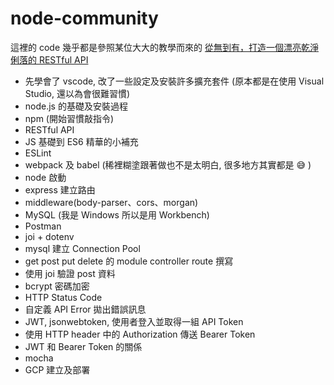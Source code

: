 # node-community
這裡的 code 幾乎都是參照某位大大的教學而來的
[從無到有，打造一個漂亮乾淨俐落的 RESTful API](https://ithelp.ithome.com.tw/users/20107247/ironman/1312/)

- 先學會了 vscode, 改了一些設定及安裝許多擴充套件
(原本都是在使用 Visual Studio, 還以為會很難習慣)
- node.js 的基礎及安裝過程
- npm
(開始習慣敲指令)
- RESTful API
- JS 基礎到 ES6 精華的小補充
- ESLint
- webpack 及 babel
(稀裡糊塗跟著做也不是太明白, 很多地方其實都是 :sweat_smile: )
- node 啟動
- express 建立路由
- middleware(body-parser、cors、morgan)
- MySQL
(我是 Windows 所以是用 Workbench)
- Postman
- joi + dotenv
- mysql 建立 Connection Pool
- get post put delete 的 module controller route 撰寫
- 使用 joi 驗證 post 資料
- bcrypt 密碼加密
- HTTP Status Code
- 自定義 API Error 拋出錯誤訊息
- JWT, jsonwebtoken, 使用者登入並取得一組 API Token
- 使用 HTTP header 中的 Authorization 傳送 Bearer Token
- JWT 和 Bearer Token 的關係
- mocha
- GCP 建立及部署
